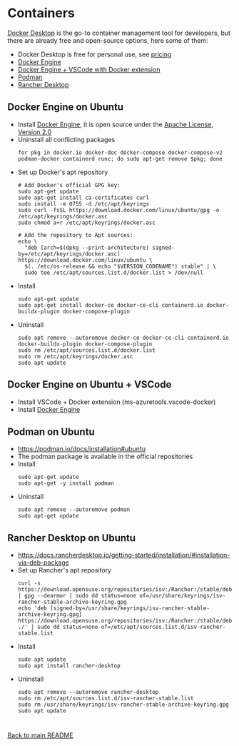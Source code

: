 # Containers
[Docker Desktop](https://docs.docker.com/desktop/) is the go-to container management tool for developers, but there are already free and open-source options, here some of them:
  - Docker Desktop is free for personal use, see [pricing](https://www.docker.com/pricing/)
  - [Docker Engine](#docker-engine-on-ubuntu)
  - [Docker Engine + VSCode with Docker extension](#docker-engine-on-ubuntu--vscode)
  - [Podman](#podman-on-ubuntu)
  - [Rancher Desktop](#podman-on-ubuntu)


## Docker Engine on Ubuntu
  - Install [Docker Engine](https://docs.docker.com/engine/install/ubuntu/), it is open source under the [Apache License, Version 2.0](https://docs.docker.com/engine/#licensing)
  - Uninstall all conflicting packages
    ```
    for pkg in docker.io docker-doc docker-compose docker-compose-v2 podman-docker containerd runc; do sudo apt-get remove $pkg; done
    ```
  - Set up Docker's apt repository
    ```
    # Add Docker's official GPG key:
    sudo apt-get update
    sudo apt-get install ca-certificates curl
    sudo install -m 0755 -d /etc/apt/keyrings
    sudo curl -fsSL https://download.docker.com/linux/ubuntu/gpg -o /etc/apt/keyrings/docker.asc
    sudo chmod a+r /etc/apt/keyrings/docker.asc

    # Add the repository to Apt sources:
    echo \
      "deb [arch=$(dpkg --print-architecture) signed-by=/etc/apt/keyrings/docker.asc] https://download.docker.com/linux/ubuntu \
      $(. /etc/os-release && echo "$VERSION_CODENAME") stable" | \
      sudo tee /etc/apt/sources.list.d/docker.list > /dev/null
    ```
  - Install
    ```
    sudo apt-get update
    sudo apt-get install docker-ce docker-ce-cli containerd.io docker-buildx-plugin docker-compose-plugin    
    ```   
  - Uninstall
    ```
    sudo apt remove --autoremove docker-ce docker-ce-cli containerd.io docker-buildx-plugin docker-compose-plugin
    sudo rm /etc/apt/sources.list.d/docker.list
    sudo rm /etc/apt/keyrings/docker.asc
    sudo apt update    
    ```

## Docker Engine on Ubuntu + VSCode
  - Install VSCode + Docker extension (ms-azuretools.vscode-docker)
  - Install [Docker Engine](#docker-engine-on-ubuntu)

## Podman on Ubuntu
  - https://podman.io/docs/installation#ubuntu
  - The podman package is available in the official repositories
  - Install
    ```
    sudo apt-get update
    sudo apt-get -y install podman
    ```
  - Uninstall
    ```
    sudo apt remove --autoremove podman
    sudo apt-get update
    ```

## Rancher Desktop on Ubuntu
  - https://docs.rancherdesktop.io/getting-started/installation/#installation-via-deb-package
  - Set up Rancher's apt repository
    ```
    curl -s https://download.opensuse.org/repositories/isv:/Rancher:/stable/deb/Release.key | gpg --dearmor | sudo dd status=none of=/usr/share/keyrings/isv-rancher-stable-archive-keyring.gpg
    echo 'deb [signed-by=/usr/share/keyrings/isv-rancher-stable-archive-keyring.gpg] https://download.opensuse.org/repositories/isv:/Rancher:/stable/deb/ ./' | sudo dd status=none of=/etc/apt/sources.list.d/isv-rancher-stable.list
    ```
  - Install 
    ```
    sudo apt update
    sudo apt install rancher-desktop
    ```
  - Uninstall  
    ```
    sudo apt remove --autoremove rancher-desktop
    sudo rm /etc/apt/sources.list.d/isv-rancher-stable.list
    sudo rm /usr/share/keyrings/isv-rancher-stable-archive-keyring.gpg
    sudo apt update    
    ```

#
[Back to main README](../README.md#a-word-about)